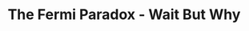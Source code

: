 ---
categories: all_articles
provider_display: "waitbutwhy.com"
provider_name: "waitbutwhy.com"
favicon_url: http://28oa9i1t08037ue3m1l0i861.wpengine.netdna-cdn.com/wp-content/themes/waitbutwhy/images/favicon.ico
title: "The Fermi Paradox - Wait But Why"
published: 2015-03-03
source: http://waitbutwhy.com/2014/05/fermi-paradox.html
thumbnail: http://waitbutwhy.com/wp-content/uploads/2014/05/Night-FEATURE-1-white-head-1024x693.png
---
